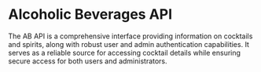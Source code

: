 # Alcoholic Beverages API
The AB API is a comprehensive interface providing information on cocktails and spirits, along with robust user and admin authentication capabilities. It serves as a reliable source for accessing cocktail details while ensuring secure access for both users and administrators.
